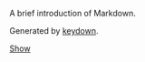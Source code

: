 A brief introduction of Markdown.

Generated by [keydown](https://github.com/infews/keydown).

[Show](http://aleung.github.com/presentation/markdown/slides.html)